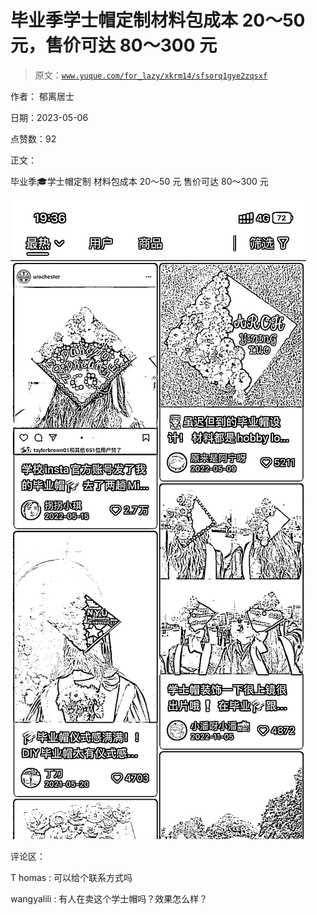 # 毕业季学士帽定制材料包成本 20～50 元，售价可达 80～300 元

> 原文：[`www.yuque.com/for_lazy/xkrm14/sfsorq1gye2zqsxf`](https://www.yuque.com/for_lazy/xkrm14/sfsorq1gye2zqsxf)

作者： 郁离居士

日期：2023-05-06

点赞数：92

正文：

毕业季🎓学士帽定制 材料包成本 20～50 元 售价可达 80～300 元

![](img/daa1752f329e5cd2d897d729b0ab7d65.png)  

评论区：

T homas : 可以给个联系方式吗

wangyalili : 有人在卖这个学士帽吗？效果怎么样？

